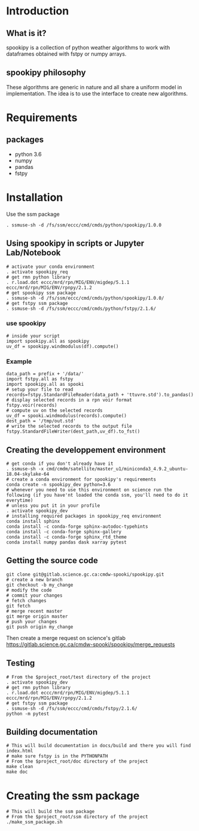 # Introduction

## What is it?

spookipy is a collection of python weather algorithms to work with
dataframes obtained with fstpy or numpy arrays.

## spookipy philosophy

These algorithms are generic in nature and all share a uniform model in
implementation. The idea is to use the interface to create new
algorithms.

# Requirements

## packages

-   python 3.6
-   numpy
-   pandas
-   fstpy

# Installation

Use the ssm package

    . ssmuse-sh -d /fs/ssm/eccc/cmd/cmds/python/spookipy/1.0.0

## Using spookipy in scripts or Jupyter Lab/Notebook

``` {.bash}
# activate your conda environment
. activate spookipy_req
# get rmn python library
. r.load.dot eccc/mrd/rpn/MIG/ENV/migdep/5.1.1 eccc/mrd/rpn/MIG/ENV/rpnpy/2.1.2
# get spookipy ssm package
. ssmuse-sh -d /fs/ssm/eccc/cmd/cmds/python/spookipy/1.0.0/
# get fstpy ssm package
. ssmuse-sh -d /fs/ssm/eccc/cmd/cmds/python/fstpy/2.1.6/
```

### use spookipy

``` {.python}
# inside your script
import spookipy.all as spookipy
uv_df = spookipy.windmodulus(df).compute()
```

### Example

``` {.python}
data_path = prefix + '/data/'
import fstpy.all as fstpy
import spookipy.all as spooki
# setup your file to read
records=fstpy.StandardFileReader(data_path + 'ttuvre.std').to_pandas()
# display selected records in a rpn voir format
fstpy.voir(records)
# compute uv on the selected records
uv_df = spooki.windmodulus(records).compute()
dest_path = '/tmp/out.std'
# write the selected records to the output file
fstpy.StandardFileWriter(dest_path,uv_df).to_fst()
```

## Creating the developpement environment

``` {.bash}
# get conda if you don't already have it
. ssmuse-sh -x cmd/cmdm/satellite/master_u1/miniconda3_4.9.2_ubuntu-18.04-skylake-64
# create a conda environment for spookipy's requirements
conda create -n spookipy_dev python=3.6
# whenever you need to use this environment on science run the following (if you have'nt loaded the conda ssm, you'll need to do it everytime)
# unless you put it in your profile
. activate spookipy_dev
# installing required packages in spookipy_req environment
conda install sphinx
conda install -c conda-forge sphinx-autodoc-typehints
conda install -c conda-forge sphinx-gallery
conda install -c conda-forge sphinx_rtd_theme
conda install numpy pandas dask xarray pytest
```

## Getting the source code

``` {.bash}
git clone git@gitlab.science.gc.ca:cmdw-spooki/spookipy.git
# create a new branch
git checkout -b my_change
# modify the code
# commit your changes
# fetch changes
git fetch
# merge recent master
git merge origin master
# push your changes
git push origin my_change
```

Then create a merge request on science\'s gitlab
<https://gitlab.science.gc.ca/cmdw-spooki/spookipy/merge_requests>

## Testing

``` {.bash}
# From the $project_root/test directory of the project
. activate spookipy_dev
# get rmn python library
. r.load.dot eccc/mrd/rpn/MIG/ENV/migdep/5.1.1 eccc/mrd/rpn/MIG/ENV/rpnpy/2.1.2
# get fstpy ssm package
. ssmuse-sh -d /fs/ssm/eccc/cmd/cmds/fstpy/2.1.6/
python -m pytest
```

## Building documentation

``` {.bash}
# This will build documentation in docs/build and there you will find index.html
# make sure fstpy is in the PYTHONPATH
# From the $project_root/doc directory of the project
make clean
make doc
```

# Creating the ssm package

``` {.bash}
# This will build the ssm package
# From the $project_root/ssm directory of the project
./make_ssm_package.sh
```
